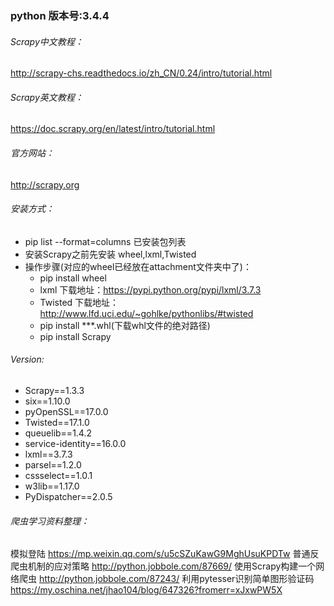 ### python 版本号:3.4.4
###### Scrapy中文教程：
http://scrapy-chs.readthedocs.io/zh_CN/0.24/intro/tutorial.html
###### Scrapy英文教程：
https://doc.scrapy.org/en/latest/intro/tutorial.html
###### 官方网站：
http://scrapy.org

###### 安装方式：
- pip list --format=columns  已安装包列表
- 安装Scrapy之前先安装 wheel,lxml,Twisted
- 操作步骤(对应的wheel已经放在attachment文件夹中了)：
    - pip install wheel
    - lxml 下载地址：https://pypi.python.org/pypi/lxml/3.7.3
    - Twisted 下载地址：http://www.lfd.uci.edu/~gohlke/pythonlibs/#twisted
    - pip install ***.whl(下载whl文件的绝对路径)
    - pip install Scrapy

###### Version: 
- Scrapy==1.3.3
- six==1.10.0
- pyOpenSSL==17.0.0
- Twisted==17.1.0
- queuelib==1.4.2
- service-identity==16.0.0
- lxml==3.7.3
- parsel==1.2.0
- cssselect==1.0.1
- w3lib==1.17.0
- PyDispatcher==2.0.5
###### 爬虫学习资料整理：
模拟登陆
https://mp.weixin.qq.com/s/u5cSZuKawG9MghUsuKPDTw
普通反爬虫机制的应对策略
http://python.jobbole.com/87669/
使用Scrapy构建一个网络爬虫
http://python.jobbole.com/87243/
利用pytesser识别简单图形验证码
https://my.oschina.net/jhao104/blog/647326?fromerr=xJxwPW5X
